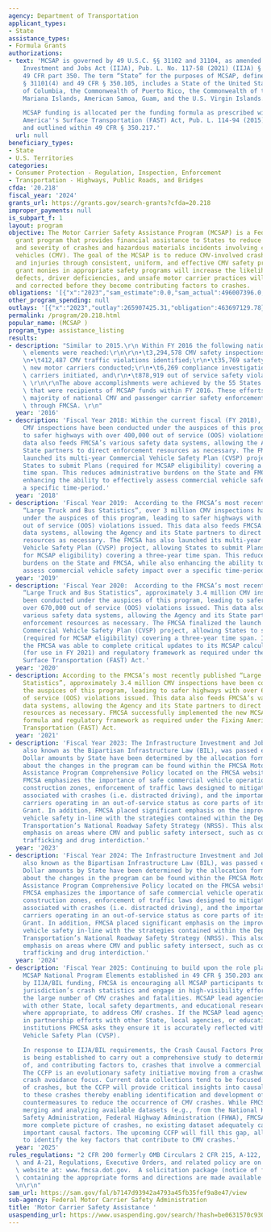 ```yaml
---
agency: Department of Transportation
applicant_types:
- State
assistance_types:
- Formula Grants
authorizations:
- text: 'MCSAP is governed by 49 U.S.C. §§ 31102 and 31104, as amended by the Infrastructure
    Investment and Jobs Act (IIJA), Pub. L. No. 117-58 (2021) (IIJA) § 23001(b), and
    49 CFR part 350. The term “State” for the purposes of MCSAP, defined in 49 U.S.C.
    § 31101(4) and 49 CFR § 350.105, includes a State of the United States, the District
    of Columbia, the Commonwealth of Puerto Rico, the Commonwealth of the Northern
    Mariana Islands, American Samoa, Guam, and the U.S. Virgin Islands.

    MCSAP funding is allocated per the funding formula as prescribed within the Fixing
    America''s Surface Transportation (FAST) Act, Pub. L. 114-94 (2015), section 5106(d)(1),
    and outlined within 49 CFR § 350.217.'
  url: null
beneficiary_types:
- State
- U.S. Territories
categories:
- Consumer Protection - Regulation, Inspection, Enforcement
- Transportation - Highways, Public Roads, and Bridges
cfda: '20.218'
fiscal_year: '2024'
grants_url: https://grants.gov/search-grants?cfda=20.218
improper_payments: null
is_subpart_f: 1
layout: program
objective: The Motor Carrier Safety Assistance Program (MCSAP) is a Federal formula
  grant program that provides financial assistance to States to reduce the number
  and severity of crashes and hazardous materials incidents involving commercial motor
  vehicles (CMV). The goal of the MCSAP is to reduce CMV-involved crashes, fatalities,
  and injuries through consistent, uniform, and effective CMV safety programs. Investing
  grant monies in appropriate safety programs will increase the likelihood that safety
  defects, driver deficiencies, and unsafe motor carrier practices will be detected
  and corrected before they become contributing factors to crashes.
obligations: '[{"x":"2023","sam_estimate":0.0,"sam_actual":496007396.0,"usa_spending_actual":461684959.95},{"x":"2024","sam_estimate":0.0,"sam_actual":504300103.0,"usa_spending_actual":466784083.91},{"x":"2025","sam_estimate":0.0,"sam_actual":487082500.0,"usa_spending_actual":0.0}]'
other_program_spending: null
outlays: '[{"x":"2023","outlay":265907425.31,"obligation":463697129.78},{"x":"2024","outlay":32411108.67,"obligation":476524735.8},{"x":"2025","outlay":0.0,"obligation":0.0}]'
permalink: /program/20.218.html
popular_name: (MCSAP )
program_type: assistance_listing
results:
- description: "Similar to 2015.\r\n Within FY 2016 the following national safety\
    \ elements were reached:\r\n\r\n•\t3,294,578 CMV safety inspections conducted;\r\
    \n•\t412,487 CMV traffic violations identified;\r\n•\t35,769 safety audits of\
    \ new motor carriers conducted;\r\n•\t6,269 compliance investigations of motor\
    \ carriers initiated, and\r\n•\t878,919 out of service safety violations identified.\
    \ \r\n\r\nThe above accomplishments were achieved by the 55 States and U.S. Territories\
    \ that were recipients of MCSAP funds within FY 2016. These efforts provided the\
    \ majority of national CMV and passenger carrier safety enforcement supported\
    \ through FMCSA. \r\n"
  year: '2016'
- description: 'Fiscal Year 2018: Within the current fiscal (FY 2018), over 2 million
    CMV inspections have been conducted under the auspices of this program, leading
    to safer highways with over 400,000 out of service (OOS) violations issued. This
    data also feeds FMCSA’s various safety data systems, allowing the Agency and its
    State partners to direct enforcement resources as necessary. The FMCSA has also
    launched its multi-year Commercial Vehicle Safety Plan (CVSP) project, allowing
    States to submit Plans (required for MCSAP eligibility) covering a three-year
    time span. This reduces administrative burdens on the State and FMCSA, while also
    enhancing the ability to effectively assess commercial vehicle safety impact over
    a specific time-period.'
  year: '2018'
- description: 'Fiscal Year 2019:  According to the FMCSA’s most recently published
    “Large Truck and Bus Statistics”, over 3 million CMV inspections have been conducted
    under the auspices of this program, leading to safer highways with over 600,000
    out of service (OOS) violations issued. This data also feeds FMCSA’s various safety
    data systems, allowing the Agency and its State partners to direct enforcement
    resources as necessary. The FMCSA has also launched its multi-year Commercial
    Vehicle Safety Plan (CVSP) project, allowing States to submit Plans (required
    for MCSAP eligibility) covering a three-year time span. This reduces administrative
    burdens on the State and FMCSA, while also enhancing the ability to effectively
    assess commercial vehicle safety impact over a specific time-period.'
  year: '2019'
- description: 'Fiscal Year 2020:  According to the FMCSA’s most recently published
    “Large Truck and Bus Statistics”, approximately 3.4 million CMV inspections have
    been conducted under the auspices of this program, leading to safer highways with
    over 670,000 out of service (OOS) violations issued. This data also feeds FMCSA’s
    various safety data systems, allowing the Agency and its State partners to direct
    enforcement resources as necessary. The FMCSA finalized the launch of its multi-year
    Commercial Vehicle Safety Plan (CVSP) project, allowing States to submit Plans
    (required for MCSAP eligibility) covering a three-year time span. In addition,
    the FMCSA was able to complete critical updates to its MCSAP calculation formula
    (for use in FY 2021) and regulatory framework as required under the Fixing America’s
    Surface Transportation (FAST) Act.'
  year: '2020'
- description: According to the FMCSA’s most recently published “Large Truck and Bus
    Statistics”, approximately 3.4 million CMV inspections have been conducted under
    the auspices of this program, leading to safer highways with over 670,000 out
    of service (OOS) violations issued. This data also feeds FMCSA’s various safety
    data systems, allowing the Agency and its State partners to direct enforcement
    resources as necessary. FMCSA successfully implemented the new MCSAP allocation
    formula and regulatory framework as required under the Fixing America’s Surface
    Transportation (FAST) Act.
  year: '2021'
- description: 'Fiscal Year 2023: The Infrastructure Investment and Jobs ACT (IIJA),
    also known as the Bipartisan Infrastructure Law (BIL), was passed early in FY22.
    Dollar amounts by State have been determined by the allocation formula. Information
    about the changes in the program can be found within the FMCSA Motor Carrier Safety
    Assistance Program Comprehensive Policy located on the FMCSA website https://www.fmcsa.dot.gov/mission/grants/grantee-resources.
    FMCSA emphasizes the importance of safe commercial vehicle operation within highway
    construction zones, enforcement of traffic laws designed to mitigate driver behaviors
    associated with crashes (i.e. distracted driving), and the importance of detecting
    carriers operating in an out-of-service status as core parts of its FY 2023 MCSAP
    Grant. In addition, FMCSA placed significant emphasis on the improvement of commercial
    vehicle safety in-line with the strategies contained within the Department of
    Transportation’s National Roadway Safety Strategy (NRSS). This also includes renewed
    emphasis on areas where CMV and public safety intersect, such as combatting human
    trafficking and drug interdiction.'
  year: '2023'
- description: 'Fiscal Year 2024: The Infrastructure Investment and Jobs ACT (IIJA),
    also known as the Bipartisan Infrastructure Law (BIL), was passed early in FY22.
    Dollar amounts by State have been determined by the allocation formula. Information
    about the changes in the program can be found within the FMCSA Motor Carrier Safety
    Assistance Program Comprehensive Policy located on the FMCSA website https://www.fmcsa.dot.gov/mission/grants/grantee-resources.
    FMCSA emphasizes the importance of safe commercial vehicle operation within highway
    construction zones, enforcement of traffic laws designed to mitigate driver behaviors
    associated with crashes (i.e. distracted driving), and the importance of detecting
    carriers operating in an out-of-service status as core parts of its FY 2024 MCSAP
    Grant. In addition, FMCSA placed significant emphasis on the improvement of commercial
    vehicle safety in-line with the strategies contained within the Department of
    Transportation’s National Roadway Safety Strategy (NRSS). This also includes renewed
    emphasis on areas where CMV and public safety intersect, such as combatting human
    trafficking and drug interdiction.'
  year: '2024'
- description: 'Fiscal Year 2025: Continuing to build upon the role played by the
    MCSAP National Program Elements established in 49 CFR § 350.203 and supported
    by IIJA/BIL funding, FMCSA is encouraging all MCSAP participants to review their
    jurisdiction’s crash statistics and engage in high-visibility efforts to combat
    the large number of CMV crashes and fatalities. MCSAP lead agencies should partner
    with other State, local safety departments, and educational research institutions
    where appropriate, to address CMV crashes. If the MCSAP lead agency is engaging
    in partnership efforts with other State, local agencies, or educational research
    institutions FMCSA asks they ensure it is accurately reflected within their Commercial
    Vehicle Safety Plan (CVSP).

    In response to IIJA/BIL requirements, the Crash Causal Factors Program (CCFP)
    is being established to carry out a comprehensive study to determine the causes
    of, and contributing factors to, crashes that involve a commercial motor vehicle.
    The CCFP is an evolutionary safety initiative moving from a crashworthiness to
    crash avoidance focus. Current data collections tend to be focused on the survivability
    of crashes, but the CCFP will provide critical insights into causal factors contributing
    to these crashes thereby enabling identification and development of appropriate
    countermeasures to reduce the occurrence of CMV crashes. While FMCSA is currently
    merging and analyzing available datasets (e.g., from the National Highway Traffic
    Safety Administration, Federal Highway Administration (FHWA), FMCSA) to gain a
    more complete picture of crashes, no existing dataset adequately captures all
    important causal factors. The upcoming CCFP will fill this gap, allowing FMCSA
    to identify the key factors that contribute to CMV crashes.'
  year: '2025'
rules_regulations: "2 CFR 200 formerly OMB Circulars 2 CFR 215, A-122, A-133, A-110\
  \ and A-21, Regulations, Executive Orders, and related policy are on the public\
  \ website at: www.fmcsa.dot.gov.  A solicitation package (notice of funding availability)\
  \ containing the appropriate forms and directions are made available through www.grants.gov.\r\
  \n\r\n"
sam_url: https://sam.gov/fal/b7147d93942a4793a45fb35fef9a8e47/view
sub-agency: Federal Motor Carrier Safety Administration
title: 'Motor Carrier Safety Assistance '
usaspending_url: https://www.usaspending.gov/search/?hash=be0631570c9309b71e1e8c4deb30b0b4
---
```

